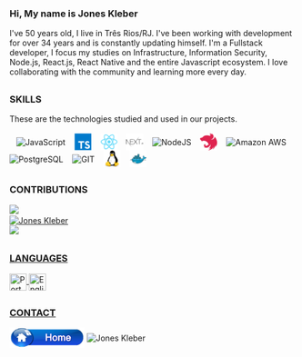 <div style="display: inline-block">

### Hi, My name is Jones Kleber<br> 
I've 50 years old, I live in Três Rios/RJ.
I've been working with development for over 34 years and is constantly updating himself. I'm a Fullstack developer, I focus my studies on Infrastructure,  Information Security, Node.js, React.js, React Native and the entire Javascript ecosystem. I love collaborating with the community and learning more every day.<br>

##

### __SKILLS__
<div style="display: inline-block" >These are the technologies studied and used in our projects.
 <br><br>
    &nbsp&nbsp&nbsp<img align="center" alt="JavaScript" height="30" width="30" src="https://cdn.jsdelivr.net/gh/devicons/devicon/icons/javascript/javascript-original.svg" title="JavaScript" />
    &nbsp&nbsp&nbsp<img align="center" alt="TypeScript" height="30" width="30" src="https://raw.githubusercontent.com/devicons/devicon/master/icons/typescript/typescript-plain.svg" title="TypeScript" />
    &nbsp&nbsp&nbsp<img align="center" alt="ReactJS" height="30" width="30" src="https://github.com/devicons/devicon/blob/master/icons/react/react-original.svg" title="ReactJS" />
    &nbsp&nbsp&nbsp<img align="center" alt="Nextjs" height="30" width="30" src="https://github.com/devicons/devicon/blob/master/icons/nextjs/nextjs-original-wordmark.svg" title="Nextjs" />
    &nbsp&nbsp&nbsp<img align="center" alt="NodeJS" height="30" width="30" src="https://cdn.jsdelivr.net/gh/devicons/devicon/icons/nodejs/nodejs-original.svg" title="NodeJS" />
    &nbsp&nbsp&nbsp<img align="center" alt="NestJS" height="30" width="30" src="https://github.com/devicons/devicon/blob/master/icons/nestjs/nestjs-plain.svg" title="NestJS" /> 
     &nbsp&nbsp&nbsp<img align="center" alt="Amazon AWS" height="30" width="30" src="https://logodix.com/logo/34944.png" title="Amazon AWS" /> 
    &nbsp&nbsp&nbsp<img align="center" alt="PostgreSQL" height="30" width="30" src="https://cdn.jsdelivr.net/gh/devicons/devicon/icons/postgresql/postgresql-original.svg" title="PostgreSQL" />
    &nbsp&nbsp&nbsp<img  align="center" alt="GIT" height="30" width="30" src="https://cdn.jsdelivr.net/gh/devicons/devicon/icons/git/git-original.svg"" title="Git" />
    &nbsp&nbsp&nbsp<img align="center" alt="LINUX" height="30" width="30" src="https://github.com/devicons/devicon/blob/master/icons/linux/linux-original.svg"" title="Linux" />
    &nbsp&nbsp&nbsp<img align="center" alt="DOCKER" height="30" width="30" src="https://github.com/devicons/devicon/blob/master/icons/docker/docker-original.svg"" title="Docker" />
 
<div>
  
  ##
  
  ### __CONTRIBUTIONS__
<div align="left">
  <a href="https://github.com/joneskleber">
  <img height="180em" src="https://github-readme-stats.vercel.app/api?username=joneskleber&show_icons=true&theme=dark&include_all_commits=true&count_private=true" /><br>
  <img height="180em"  src="https://github-readme-streak-stats.herokuapp.com/?user=joneskleber&theme=dark" alt="Jones Kleber" /><br>
  <img height="180em"  src="https://github-readme-stats.vercel.app/api/top-langs/?username=joneskleber&layout=compact&langs_count=7&theme=dark"/> 
</div>
  </div> 

##
  
### __LANGUAGES__
</div>
  <img align="center" src="https://img.icons8.com/color/48/000000/brazil-circular.png" height="30" width="30" title="Português"/>
  <img align="center" src="https://img.icons8.com/color/48/000000/usa-circular.png" height="30" width="30" title="English"/>
</div>
  
##
  
### __CONTACT__

<div>
  <a href="https://joneskleber.eti.br/" target="_blank"> <img align="center"  height="36" width="132"  alt="Home Page" src="https://github.com/joneskleber/Projects/blob/main/icons/homepage/homepage-icon.jpg" title="Jones Kleber" /></a>   
     
<!--   <a href="mailto:visao@visao-ol.com.br"><img align="center" alt="E-mail" src="https://img.shields.io/badge/ProtonMail-8B89CC?style=for-the-badge&logo=protonmail&logoColor=white" title="E-mail"/></a>   
  &nbsp<a href="https://www.linkedin.com/in/joneskleber/" target="_blank"> <img align="center" alt="LinkedIn" src="https://img.shields.io/badge/LinkedIn-0077B5?style=for-the-badge&logo=linkedin&logoColor=white" title="LinkedIn" /></a>     
  &nbsp<a href="https://twitter.com/JonesKleber3" target="_blank"> <img align="center" alt="Twitter" src="https://img.shields.io/badge/Twitter-%231877F2.svg?&style=for-the-badge&logo=twitter&logoColor=white" title="Twitter" /></a>
  &nbsp<a href="https://www.instagram.com/jones.kleber.1" target="_blank"><img align="center" alt="Instagram" src="https://img.shields.io/badge/-Instagram-%23E4405F?style=for-the-badge&logo=instagram&logoColor=white" target="_blank" title="Instagram"></a>       -->
<!--  &nbsp&nbsp&nbsp<a href="mailto:visao@visao-ol.com.br"><img align="center" alt="E-mail" src="https://img.shields.io/badge/email-D14836?style=for-the-badge&logo=gmail&logoColor=white" title="E-mail" /></a>
     -->
  <img align="center" height="28" width="130" src="https://komarev.com/ghpvc/?username=joneskleber&color=blue" alt="Jones Kleber" /> 
<!-- início do monitoramento 20/10/2021 -->
</div>

